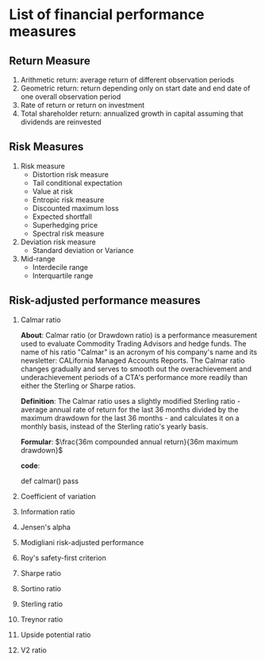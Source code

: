 # List of financial performance measures #

## Return Measure ##
1. Arithmetic return: average return of different observation periods
2. Geometric return: return depending only on start date and end date of one overall observation period
3. Rate of return or return on investment
4. Total shareholder return: annualized growth in capital assuming that dividends are reinvested

## Risk Measures ##
1. Risk measure
   - Distortion risk measure
   - Tail conditional expectation
   - Value at risk
   - Entropic risk measure
   - Discounted maximum loss
   - Expected shortfall
   - Superhedging price
   - Spectral risk measure
2. Deviation risk measure
   - Standard deviation or Variance
3. Mid-range
   - Interdecile range
   - Interquartile range

## Risk-adjusted performance measures ##
1. Calmar ratio

   **About**: 
   Calmar ratio (or Drawdown ratio) is a performance measurement used to evaluate Commodity Trading Advisors and hedge funds. The name of his ratio "Calmar" is an acronym of his company's name and its newsletter: CALifornia Managed Accounts Reports. The Calmar ratio changes gradually and serves to smooth out the overachievement and underachievement periods of a CTA's performance more readily than either the Sterling or Sharpe ratios. 
   
   **Definition**:
   The Calmar ratio uses a slightly modified Sterling ratio - average annual rate of return for the last 36 months divided by the maximum drawdown for the last 36 months - and calculates it on a monthly basis, instead of the Sterling ratio's yearly basis. 
   
   **Formular**:
   $\frac{36m compounded annual return}{36m maximum drawdown}$ 
   
   **code**:
   
      def calmar()
         pass

   
2. Coefficient of variation
3. Information ratio
4. Jensen's alpha
5. Modigliani risk-adjusted performance
6. Roy's safety-first criterion
7. Sharpe ratio
8. Sortino ratio
9. Sterling ratio
10. Treynor ratio
11. Upside potential ratio
12. V2 ratio
